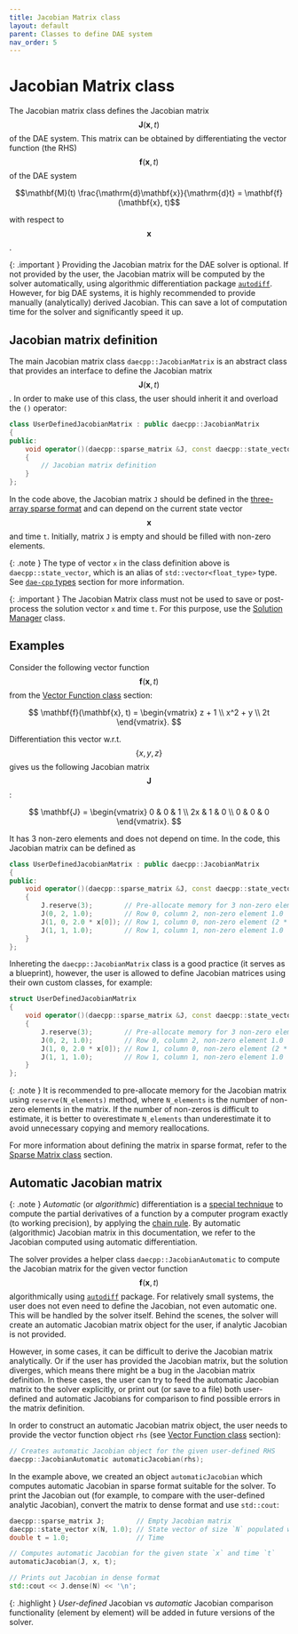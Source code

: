 ```yaml
---
title: Jacobian Matrix class
layout: default
parent: Classes to define DAE system
nav_order: 5
---
```


# Jacobian Matrix class

The Jacobian matrix class defines the Jacobian matrix $$\mathbf{J}(\mathbf{x}, t)$$ of the DAE system.
This matrix can be obtained by differentiating the vector function (the RHS) $$\mathbf{f}(\mathbf{x}, t)$$ of the DAE system

$$\mathbf{M}(t) \frac{\mathrm{d}\mathbf{x}}{\mathrm{d}t} = \mathbf{f}(\mathbf{x}, t)$$

with respect to $$\mathbf{x}$$.

{: .important }
Providing the Jacobian matrix for the DAE solver is optional. If not provided by the user, the Jacobian matrix will be computed by the solver automatically, using algorithmic differentiation package [`autodiff`](https://autodiff.github.io/).
However, for big DAE systems, it is highly recommended to provide manually (analytically) derived Jacobian. This can save a lot of computation time for the solver and significantly speed it up.

## Jacobian matrix definition

The main Jacobian matrix class `daecpp::JacobianMatrix` is an abstract class that provides an interface to define the Jacobian matrix $$\mathbf{J}(\mathbf{x}, t)$$.
In order to make use of this class, the user should inherit it and overload the `()` operator:

```cpp
class UserDefinedJacobianMatrix : public daecpp::JacobianMatrix
{
public:
    void operator()(daecpp::sparse_matrix &J, const daecpp::state_vector &x, const double t) const
    {
        // Jacobian matrix definition
    }
};
```

In the code above, the Jacobian matrix `J` should be defined in the [three-array sparse format](sparse-matrix.html) and can depend on the current state vector $$\mathbf{x}$$ and time `t`.
Initially, matrix `J` is empty and should be filled with non-zero elements.

{: .note }
The type of vector `x` in the class definition above is `daecpp::state_vector`, which is an alias of `std::vector<float_type>` type. See [`dae-cpp` types](https://dae-cpp.github.io/prerequisites.html#dae-cpp-types) section for more information.

{: .important }
The Jacobian Matrix class must not be used to save or post-process the solution vector `x` and time `t`. For this purpose, use the [Solution Manager](solution-manager.html) class.

## Examples

Consider the following vector function $$\mathbf{f}(\mathbf{x}, t)$$ from the [Vector Function class](vector-function.html#examples) section:

$$
\mathbf{f}(\mathbf{x}, t) =
\begin{vmatrix}
z + 1 \\
x^2 + y \\
2t
\end{vmatrix}.
$$

Differentiation this vector w.r.t. $$\{x,y,z\}$$ gives us the following Jacobian matrix $$\mathbf{J}$$:

$$
\mathbf{J} =
\begin{vmatrix}
0 & 0 & 1 \\
2x & 1 & 0 \\
0 & 0 & 0
\end{vmatrix}.
$$

It has 3 non-zero elements and does not depend on time.
In the code, this Jacobian matrix can be defined as

```cpp
class UserDefinedJacobianMatrix : public daecpp::JacobianMatrix
{
public:
    void operator()(daecpp::sparse_matrix &J, const daecpp::state_vector &x, const double t) const
    {
        J.reserve(3);        // Pre-allocate memory for 3 non-zero elements
        J(0, 2, 1.0);        // Row 0, column 2, non-zero element 1.0
        J(1, 0, 2.0 * x[0]); // Row 1, column 0, non-zero element (2 * x)
        J(1, 1, 1.0);        // Row 1, column 1, non-zero element 1.0
    }
};
```

Inhereting the `daecpp::JacobianMatrix` class is a good practice (it serves as a blueprint), however, the user is allowed to define Jacobian matrices using their own custom classes, for example:

```cpp
struct UserDefinedJacobianMatrix
{
    void operator()(daecpp::sparse_matrix &J, const daecpp::state_vector &x, const double t)
    {
        J.reserve(3);        // Pre-allocate memory for 3 non-zero elements
        J(0, 2, 1.0);        // Row 0, column 2, non-zero element 1.0
        J(1, 0, 2.0 * x[0]); // Row 1, column 0, non-zero element (2 * x)
        J(1, 1, 1.0);        // Row 1, column 1, non-zero element 1.0
    }
};
```

{: .note }
It is recommended to pre-allocate memory for the Jacobian matrix using `reserve(N_elements)` method, where `N_elements` is the number of non-zero elements in the matrix. If the number of non-zeros is difficult to estimate, it is better to overestimate `N_elements` than underestimate it to avoid unnecessary copying and memory reallocations.

For more information about defining the matrix in sparse format, refer to the [Sparse Matrix class](sparse-matrix.html) section.

## Automatic Jacobian matrix

{: .note }
*Automatic* (or *algorithmic*) differentiation is a [special technique](https://en.wikipedia.org/wiki/Automatic_differentiation) to compute the partial derivatives of a function by a computer program exactly (to working precision), by applying the [chain rule](https://en.wikipedia.org/wiki/Chain_rule). By automatic (algorithmic) Jacobian matrix in this documentation, we refer to the Jacobian computed using automatic differentiation.

The solver provides a helper class `daecpp::JacobianAutomatic` to compute the Jacobian matrix for the given vector function $$\mathbf{f}(\mathbf{x}, t)$$ algorithmically using [`autodiff`](https://autodiff.github.io/) package.
For relatively small systems, the user does not even need to define the Jacobian, not even automatic one. This will be handled by the solver itself. Behind the scenes, the solver will create an automatic Jacobian matrix object for the user, if analytic Jacobian is not provided.

However, in some cases, it can be difficult to derive the Jacobian matrix analytically. Or if the user has provided the Jacobian matrix, but the solution diverges, which means there might be a bug in the Jacobian matrix definition. In these cases, the user can try to feed the automatic Jacobian matrix to the solver explicitly, or print out (or save to a file) both user-defined and automatic Jacobians for comparison to find possible errors in the matrix definition.

In order to construct an automatic Jacobian matrix object, the user needs to provide the vector function object `rhs` (see [Vector Function class](vector-function.html) section):

```cpp
// Creates automatic Jacobian object for the given user-defined RHS
daecpp::JacobianAutomatic automaticJacobian(rhs);
```

In the example above, we created an object `automaticJacobian` which computes automatic Jacobian in sparse format suitable for the solver.
To print the Jacobian out (for example, to compare with the user-defined analytic Jacobian), convert the matrix to dense format and use `std::cout`:

```cpp
daecpp::sparse_matrix J;        // Empty Jacobian matrix
daecpp::state_vector x(N, 1.0); // State vector of size `N` populated with `1.0`
double t = 1.0;                 // Time

// Computes automatic Jacobian for the given state `x` and time `t`
automaticJacobian(J, x, t);

// Prints out Jacobian in dense format
std::cout << J.dense(N) << '\n';
```

{: .highlight }
*User-defined* Jacobian vs *automatic* Jacobian comparison functionality (element by element) will be added in future versions of the solver.
